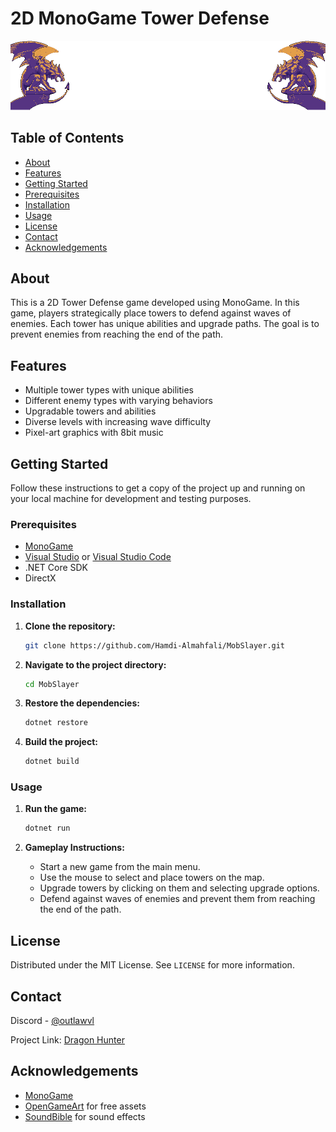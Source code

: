 # 2D MonoGame Tower Defense

![Game Title](DragonHunter.png)

## Table of Contents
- [About](#about)
- [Features](#features)
- [Getting Started](#getting-started)
- [Prerequisites](#prerequisites)
- [Installation](#installation)
- [Usage](#usage)
- [License](#license)
- [Contact](#contact)
- [Acknowledgements](#acknowledgements)

## About
This is a 2D Tower Defense game developed using MonoGame. In this game, players strategically place towers to defend against waves of enemies. Each tower has unique abilities and upgrade paths. The goal is to prevent enemies from reaching the end of the path.

## Features
- Multiple tower types with unique abilities
- Different enemy types with varying behaviors
- Upgradable towers and abilities
- Diverse levels with increasing wave difficulty
- Pixel-art graphics with 8bit music

## Getting Started
Follow these instructions to get a copy of the project up and running on your local machine for development and testing purposes.

### Prerequisites
- [MonoGame](https://www.monogame.net/)
- [Visual Studio](https://visualstudio.microsoft.com/) or [Visual Studio Code](https://code.visualstudio.com/)
- .NET Core SDK
- DirectX

### Installation
1. **Clone the repository:**
    ```sh
    git clone https://github.com/Hamdi-Almahfali/MobSlayer.git
    ```
2. **Navigate to the project directory:**
    ```sh
    cd MobSlayer
    ```
3. **Restore the dependencies:**
    ```sh
    dotnet restore
    ```
4. **Build the project:**
    ```sh
    dotnet build
    ```

### Usage
1. **Run the game:**
    ```sh
    dotnet run
    ```

2. **Gameplay Instructions:**
    - Start a new game from the main menu.
    - Use the mouse to select and place towers on the map.
    - Upgrade towers by clicking on them and selecting upgrade options.
    - Defend against waves of enemies and prevent them from reaching the end of the path.

## License
Distributed under the MIT License. See `LICENSE` for more information.

## Contact
Discord - [@outlawvl](https://discord.gg/Y55Ydchrnz)

Project Link: [Dragon Hunter](https://github.com/Hamdi-Almahfali/MobSlayer)

## Acknowledgements
- [MonoGame](https://www.monogame.net/)
- [OpenGameArt](https://opengameart.org/) for free assets
- [SoundBible](http://soundbible.com/) for sound effects
